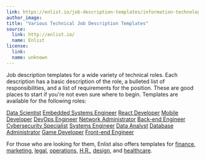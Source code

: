 ```yaml
---
link: https://enlist.io/job-description-templates/information-technology
author_image:
title: "Various Technical Job Description Templates"
source:
  link: http://enlist.io/
  name: Enlist
license:
  link:
  name: unknown
---
```

<p>Job description templates for a wide variety of technical roles. Each description has a basic description of the role, a bulleted list of responsibilities, and a list of requirements for the position. These are good places to start if you're not even sure where to begin. Templates are available for the following roles:</p>
<div class="ui bulleted link list">
  <a href="https://enlist.io/resources/job-description-template/data-scientist-job-description-template/" target="_blank" class="item">Data Scientist</a>
  <a href="https://enlist.io/resources/job-description-template/embedded-systems-engineer-job-description-template/" target="_blank" class="item">Embedded Systems Engineer</a>
  <a href="https://enlist.io/resources/job-description-template/react-developer-job-description-template/" target="_blank" class="item">React Developer</a>
  <a href="https://enlist.io/resources/job-description-template/mobile-developer-job-description-template/" target="_blank" class="item">Mobile Developer</a>
  <a href="https://enlist.io/resources/job-description-template/devops-engineer-job-description-template/" target="_blank" class="item">DevOps Engineer</a>
  <a href="https://enlist.io/resources/job-description-template/network-administrator-job-description-template/" target="_blank" class="item">Network Administrator</a>
  <a href="https://enlist.io/resources/job-description-template/backend-engineer-job-description-template" target="_blank" class="item">Back-end Engineer</a>
  <a href="https://enlist.io/resources/job-description-template/cybersecurity-specialist-job-description-template/" target="_blank" class="item">Cybersecurity Specialist</a>
  <a href="https://enlist.io/resources/job-description-template/systems-engineer-job-description-template/" target="_blank" class="item">Systems Engineer</a>
  <a href="https://enlist.io/resources/job-description-template/data-analyst-job-description-template/" target="_blank" class="item">Data Analyst</a>
  <a href="https://enlist.io/resources/job-description-template/database-administrator-job-description-template/" target="_blank" class="item">Database Administrator</a>
  <a href="https://enlist.io/resources/job-description-template/game-developer-job-description-template/" target="_blank" class="item">Game Developer</a>
  <a href="https://enlist.io/resources/job-description-template/frontend-engineer-job-description-template/" target="_blank" class="item">Front-end Engineer</a>
</div>
<p>For those who are looking for them, Enlist also offers templates for <a href="https://enlist.io/resources/job-description-templates/finance" target="_blank">finance</a>, <a href="https://enlist.io/resources/job-description-templates/marketing" target="_blank">marketing</a>, <a href="https://enlist.io/resources/job-description-templates/legal" target="_blank">legal</a>, <a href="https://enlist.io/resources/job-description-templates/operations" target="_blank">operations</a>, <a href="https://enlist.io/resources/job-description-templates/human-resources" target="_blank">H.R.</a>, <a href="https://enlist.io/resources/job-description-templates/design" target="_blank">design</a>, and <a href="https://enlist.io/resources/job-description-templates/health" target="_blank">healthcare</a>.</p>
